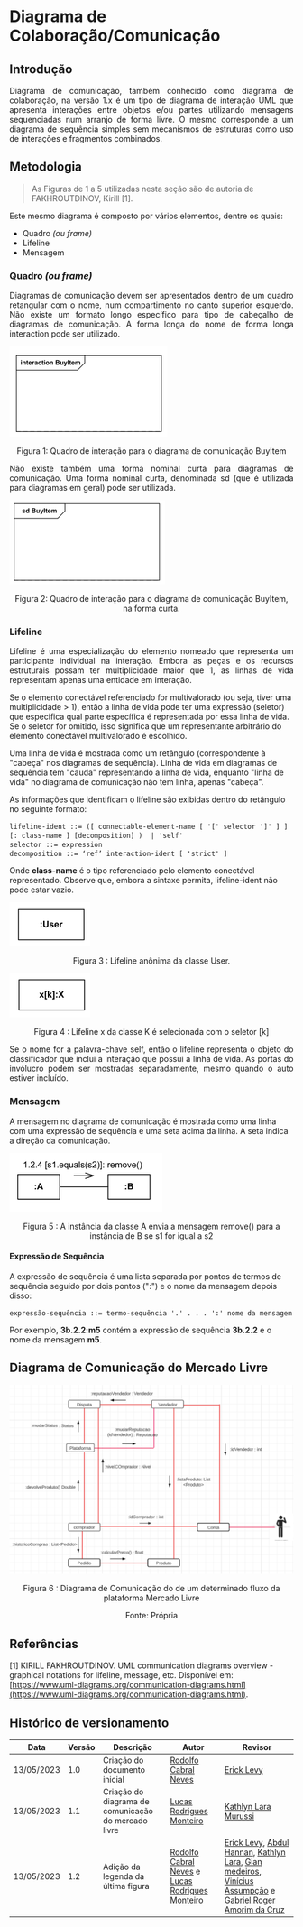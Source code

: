 # Diagrama de Colaboração/Comunicação

## Introdução

<p align='justify' > Diagrama de comunicação, também conhecido como diagrama de colaboração, na versão <span font-style='italic'>1.x</span> é um tipo de diagrama de interação UML que apresenta interações entre objetos e/ou partes utilizando mensagens sequenciadas num arranjo de forma livre. O mesmo corresponde a um diagrama de sequência simples sem mecanismos de estruturas como uso de interações e fragmentos combinados.</p>

## Metodologia

> As Figuras de 1 a 5 utilizadas nesta seção são de autoria de FAKHROUTDINOV, Kirill [1].

Este mesmo diagrama é composto por vários elementos, dentre os quais:

* Quadro *(ou frame)*
* Lifeline
* Mensagem

### Quadro *(ou frame)*

<p align='justify' >Diagramas de comunicação devem ser apresentados dentro de um quadro retangular com o nome, num compartimento no canto superior esquerdo. Não existe um formato longo específico para tipo de cabeçalho de diagramas de comunicação. A forma longa do nome de forma longa <span font-weight='bold' >interaction</span> pode ser utilizado. </p>
<p align='justify' >
</p>


![imagem](../../Assets/long.png)

<figcaption align='center'>
    <p>Figura 1: Quadro de interação para o diagrama de comunicação BuyItem</p>
</figcaption>


<p align='justify' >Não existe também uma forma nominal curta para diagramas de comunicação. Uma forma nominal curta, denominada <span font-weight='bold'>sd</span> (que é utilizada para diagramas em geral) pode ser utilizada. </p>

![imagem](../../Assets/short.png)

<figcaption align='center'>
    <p>Figura 2: Quadro de interação para o diagrama de comunicação BuyItem, na forma curta.</p>
</figcaption>

### Lifeline

<span font-style='italic' ></span>
<p align='justify'>
Lifeline é uma especialização do elemento nomeado que representa um participante individual na interação. Embora as peças e os recursos estruturais possam ter multiplicidade maior que 1, as linhas de vida representam apenas uma entidade em interação.

Se o elemento conectável referenciado for multivalorado (ou seja, tiver uma multiplicidade > 1), então a linha de vida pode ter uma expressão (seletor) que especifica qual parte específica é representada por essa linha de vida. Se o seletor for omitido, isso significa que um representante arbitrário do elemento conectável multivalorado é escolhido.

Uma linha de vida é mostrada como um retângulo (correspondente à "cabeça" nos diagramas de sequência). Linha de vida em diagramas de sequência tem "cauda" representando a linha de vida, enquanto "linha de vida" no diagrama de comunicação não tem linha, apenas "cabeça".</p>

As informações que identificam o lifeline são exibidas dentro do retângulo no seguinte formato:

```
lifeline-ident ::= ([ connectable-element-name [ '[' selector ']' ] ] [: class-name ] [decomposition] )  | 'self'
selector ::= expression
decomposition ::= ‘ref’ interaction-ident [ 'strict' ]
```
Onde **class-name** é o tipo referenciado pelo elemento conectável representado. Observe que, embora a sintaxe permita, lifeline-ident não pode estar vazio.

![imagem](../../Assets/01.png)

<figcaption align='center'>
    <p>Figura 3 : Lifeline anônima da classe User.</p>
</figcaption>

![imagem](../../Assets/02.png)

<figcaption align='center'>
    <p>Figura 4 : Lifeline x da classe K é selecionada com o seletor [k]</p>
</figcaption>

<p align='justify'>
Se o nome for a palavra-chave self, então o lifeline representa o objeto do classificador que inclui a interação que possui a linha de vida. As portas do invólucro podem ser mostradas separadamente, mesmo quando o auto estiver incluído.
</p>

### Mensagem

A mensagem no diagrama de comunicação é mostrada como uma linha com uma expressão de sequência e uma seta acima da linha. A seta indica a direção da comunicação.

![imagem](../../Assets/message.png)

<figcaption align='center'>
    <p>Figura 5 : A instância da classe A envia a mensagem remove() para a instância de B se s1 for igual a s2</p>
</figcaption>


#### Expressão de Sequência

A expressão de sequência é uma lista separada por pontos de termos de sequência seguido por dois pontos (":") e o nome da mensagem depois disso:
```
expressão-sequência ::= termo-sequência '.' . . . ':' nome da mensagem
```
Por exemplo, **3b.2.2:m5** contém a expressão de sequência **3b.2.2** e o nome da mensagem **m5**.


## Diagrama de Comunicação do Mercado Livre

![imagem](../../Assets/diagramaComunicacao.png)

<figcaption align='center'>
    <p>Figura 6 : Diagrama de Comunicação do de um determinado fluxo da plataforma Mercado Livre</p>
    <p>Fonte: Própria</p>
</figcaption>

## Referências

[1] KIRILL FAKHROUTDINOV. UML communication diagrams overview - graphical notations for lifeline, message, etc. Disponível em: [https://www.uml-diagrams.org/communication-diagrams.html](https://www.uml-diagrams.org/communication-diagrams.html).

## Histórico de versionamento

| Data | Versão | Descrição | Autor | Revisor |
| ---- | ------ | --------- | ----- | ------- |
| 13/05/2023 | 1.0 | Criação do documento inicial | [Rodolfo Cabral Neves](https://github.com/roddas) | [Erick Levy](https://github.com/Ericklevy/) |
| 13/05/2023 | 1.1 | Criação do diagrama de comunicação do mercado livre | [Lucas Rodrigues Monteiro](https://github.com/nickby2) | [Kathlyn Lara Murussi](https://github.com/klmurussi/) |
| 13/05/2023 | 1.2 | Adição da legenda da última figura | [Rodolfo Cabral Neves](https://github.com/roddas) e [Lucas Rodrigues Monteiro](https://github.com/nickby2) | [Erick Levy](https://github.com/Ericklevy/), [Abdul Hannan](https://github.com/hannanhunny01), [Kathlyn Lara](https://github.com/klmurussi), [Gian medeiros](https://github.com/GianMedeiros), [Vinícius Assumpção](https://github.com/viniman27) e [Gabriel Roger Amorim da Cruz](https://github.com/GabrielRoger07) |
